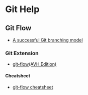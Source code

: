 # Git Help

## Git Flow

* [A successful Git branching model](https://nvie.com/posts/a-successful-git-branching-model/)

### Git Extension

* [git-flow(AVH Edition)](https://github.com/petervanderdoes/gitflow-avh)

#### Cheatsheet

* [git-flow cheatsheet](https://danielkummer.github.io/git-flow-cheatsheet/)
